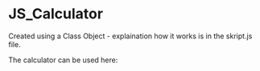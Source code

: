 # JS_Calculator
Created using a Class Object - explaination how it works is in the skript.js file.

The calculator can be used here: 
 
